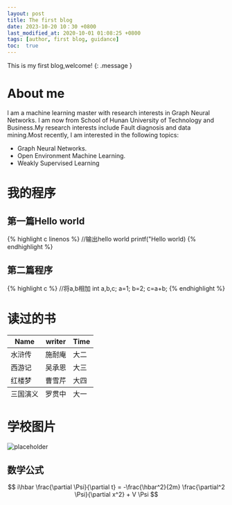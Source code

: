 ```yaml
---
layout: post
title: The first blog
date: 2023-10-20 10：30 +0800
last_modified_at: 2020-10-01 01:08:25 +0800
tags: [author, first blog, guidance]
toc:  true
---
```


This is my first blog,welcome!
{: .message }

# About me

l am a machine learning master with research interests in Graph Neural Networks. l am now from School of Hunan University of Technology and Business.My research interests include Fault diagnosis and data mining.Most recently, l am interested in the following topics:
- Graph Neural Networks.
- Open Environment Machine Learning. 
- Weakly Supervised Learning


# 我的程序

## 第一篇Hello world

{% highlight c linenos %}
//输出hello world
printf("Hello world)
{% endhighlight %}

## 第二篇程序
{% highlight c %}
//将a,b相加
int a,b,c;
a=1;
b=2;
c=a+b;
{% endhighlight %}

# 读过的书
<table>
  <thead>
    <tr>
      <th>Name</th>
      <th>writer</th>
      <th>Time</th>
    </tr>
  </thead>
  <tfoot>
    <tr>
      <td>三国演义</td>
      <td>罗贯中</td>
      <td>大一</td>
    </tr>
  </tfoot>
  <tbody>
    <tr>
      <td>水浒传</td>
      <td>施耐庵</td>
      <td>大二</td>
    </tr>
    <tr>
      <td>西游记</td>
      <td>吴承恩</td>
      <td>大三</td>
    </tr>
    <tr>
      <td>红楼梦</td>
      <td>曹雪芹</td>
      <td>大四</td>
    </tr>
  </tbody>
</table>

# 学校图片

![placeholder](https://via.placeholder.com/600x400 "Large example image")

## 数学公式

$$
i\hbar \frac{\partial \Psi}{\partial t} = -\frac{\hbar^2}{2m}
\frac{\partial^2 \Psi}{\partial x^2} + V \Psi
$$






